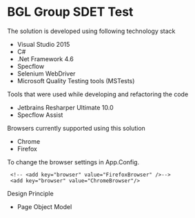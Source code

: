 # BGL Group SDET Test

The solution is developed using following technology stack

  - Visual Studio 2015
  - C#
  - .Net Framework 4.6
  - Specflow 
  - Selenium WebDriver
  - Microsoft Quality Testing tools (MSTests)
  
Tools that were used while developing and refactoring the code

  - Jetbrains Resharper Ultimate 10.0
  - Specflow Assist

Browsers currently supported using this solution

  - Chrome
  - Firefox
  
To change the browser settings in App.Config.   

     <!-- <add key="browser" value="FirefoxBrowser" />-->
     <add key="browser" value="ChromeBrowser"/>

Design Principle

  - Page Object Model
